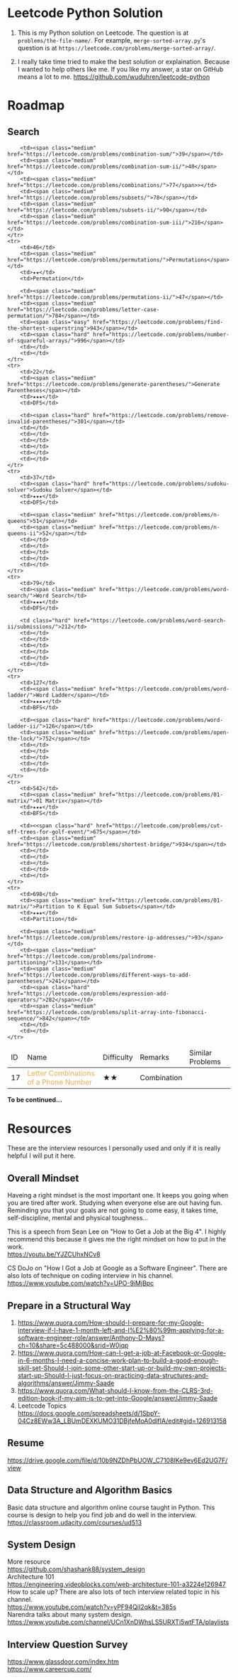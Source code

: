 # Leetcode Python Solution
1. This is my Python solution on Leetcode. The question is at `problems/the-file-name/`. For example, `merge-sorted-array.py`'s question is at `https://leetcode.com/problems/merge-sorted-array/`.

2. I really take time tried to make the best solution or explaination. 
Because I wanted to help others like me. 
If you like my answer, a star on GitHub means a lot to me. 
https://github.com/wuduhren/leetcode-python

# Roadmap
## Search
<style>
    .hard {
        color: #d9534f;
    }
    .medium {
        color: #f0ad4e;
    }
    .easy {
        color: #5cb85c;
    }
</style>

<table>
<thead>
    <tr>
        <td>ID</td>
        <td>Name</td>
        <td>Difficulty</td>
        <td>Remarks</td>
        <td colspan="7">Similar Problems</td>
    <tr>
</thead>
<tbody>
    <tr>
        <td>17</td>
        <td><span class="medium" href="https://leetcode.com/problems/letter-combinations-of-a-phone-number">Letter Combinations of a Phone Number</span></td>
        <td>★★</td>
        <td>Combination</td>

        <td><span class="medium" href="https://leetcode.com/problems/combination-sum/">39</span></td>
        <td><span class="medium" href="https://leetcode.com/problems/combination-sum-ii/">40</span></td>
        <td><span class="medium" href="https://leetcode.com/problems/combinations/">77</span>></td>
        <td><span class="medium" href="https://leetcode.com/problems/subsets/">78</span></td>
        <td><span class="medium" href="https://leetcode.com/problems/subsets-ii/">90</span></td>
        <td><span class="medium" href="https://leetcode.com/problems/combination-sum-iii/">216</span></td>
    </tr>
    <tr>
        <td>46</td>
        <td><span class="medium" href="https://leetcode.com/problems/permutations/">Permutations</span></td>
        <td>★★</td>
        <td>Permutation</td>

        <td><span class="medium" href="https://leetcode.com/problems/permutations-ii/">47</span></td>
        <td><span class="medium" href="https://leetcode.com/problems/letter-case-permutation/">784</span></td>
        <td><span class="easy" href="https://leetcode.com/problems/find-the-shortest-superstring">943</span></td>
        <td><span class="hard" href="https://leetcode.com/problems/number-of-squareful-arrays/">996</span></td>
        <td></td>
        <td></td>
    </tr>
    <tr>
        <td>22</td>
        <td><span class="medium" href="https://leetcode.com/problems/generate-parentheses/">Generate Parentheses</span></td>
        <td>★★★</td>
        <td>DFS</td>

        <td><span class="hard" href="https://leetcode.com/problems/remove-invalid-parentheses/">301</span></td>
        <td></td>
        <td></td>
        <td></td>
        <td></td>
        <td></td>
        <td></td>
    </tr>
    <tr>
        <td>37</td>
        <td><span class="hard" href="https://leetcode.com/problems/sudoku-solver">Sudoku Solver</span></td>
        <td>★★★</td>
        <td>DFS</td>

        <td><span class="medium" href="https://leetcode.com/problems/n-queens">51</span></td>
        <td><span class="medium" href="https://leetcode.com/problems/n-queens-ii">52</span></td>
        <td></td>
        <td></td>
        <td></td>
        <td></td>
        <td></td>
    </tr>
    <tr>
        <td>79</td>
        <td><span class="medium" href="https://leetcode.com/problems/word-search/">Word Search</td>
        <td>★★★</td>
        <td>DFS</td>

        <td class="hard" href="https://leetcode.com/problems/word-search-ii/submissions/">212</td>
        <td></td>
        <td></td>
        <td></td>
        <td></td>
        <td></td>
        <td></td>
    </tr>
    <tr>
        <td>127</td>
        <td><span class="medium" href="https://leetcode.com/problems/word-ladder/">Word Ladder</span></td>
        <td>★★★★</td>
        <td>BFS</td>

        <td><span class="hard" href="https://leetcode.com/problems/word-ladder-ii/">126</span></td>
        <td><span class="medium" href="https://leetcode.com/problems/open-the-lock/">752</span></td>
        <td></td>
        <td></td>
        <td></td>
        <td></td>
        <td></td>
    </tr>
    <tr>
        <td>542</td>
        <td><span class="medium" href="https://leetcode.com/problems/01-matrix/">01 Matrix</span></td>
        <td>★★★</td>
        <td>BFS</td>

        <td><<span class="hard" href="https://leetcode.com/problems/cut-off-trees-for-golf-event/">675</span></td>
        <td><span class="medium" href="https://leetcode.com/problems/shortest-bridge/">934</span></td>
        <td></td>
        <td></td>
        <td></td>
        <td></td>
        <td></td>
    </tr>
    <tr>
        <td>698</td>
        <td><span class="medium" href="https://leetcode.com/problems/01-matrix/">Partition to K Equal Sum Subsets</span></td>
        <td>★★★</td>
        <td>Partition</td>

        <td><span class="medium" href="https://leetcode.com/problems/restore-ip-addresses/">93</span></td>
        <td><span class="medium" href="https://leetcode.com/problems/palindrome-partitioning/">131</span></td>
        <td><span class="medium" href="https://leetcode.com/problems/different-ways-to-add-parentheses/">241</span></td>
        <td><span class="hard" href="https://leetcode.com/problems/expression-add-operators/">282</span></td>
        <td><span class="medium" href="https://leetcode.com/problems/split-array-into-fibonacci-sequence/">842</span></td>
        <td></td>
        <td></td>
    </tr>
</tbody>
</table>


**To be continued...**

# Resources
These are the interview resources I personally used and only if it is really helpful I will put it here.

## Overall Mindset
Haveing a right mindset is the most important one. It keeps you going when you are tired after work. Studying when everyone else are out having fun. Reminding you that your goals are not going to come easy, it takes time, self-discipline, mental and physical toughness...

This is a speech from Sean Lee on "How to Get a Job at the Big 4". I highly recommend this because it gives me the right mindset on how to put in the work.  
<https://youtu.be/YJZCUhxNCv8>

CS DoJo on "How I Got a Job at Google as a Software Engineer". There are also lots of technique on coding interview in his channel.  
<https://www.youtube.com/watch?v=UPO-9iMjBpc>

## Prepare in a Structural Way
1. <https://www.quora.com/How-should-I-prepare-for-my-Google-interview-if-I-have-1-month-left-and-I%E2%80%99m-applying-for-a-software-engineer-role/answer/Anthony-D-Mays?ch=10&share=5c488000&srid=W0jqp>
2. <https://www.quora.com/How-can-I-get-a-job-at-Facebook-or-Google-in-6-months-I-need-a-concise-work-plan-to-build-a-good-enough-skill-set-Should-I-join-some-other-start-up-or-build-my-own-projects-start-up-Should-I-just-focus-on-practicing-data-structures-and-algorithms/answer/Jimmy-Saade>
3. <https://www.quora.com/What-should-I-know-from-the-CLRS-3rd-edition-book-if-my-aim-is-to-get-into-Google/answer/Jimmy-Saade>
4. Leetcode Topics  
<https://docs.google.com/spreadsheets/d/1SbpY-04Cz8EWw3A_LBUmDEXKUMO31DBjfeMoA0dlfIA/edit#gid=126913158>

## Resume
<https://drive.google.com/file/d/10b9NZDhPbUOW_C7108IKe9ev6Ed2UG7F/view>

## Data Structure and Algorithm Basics
Basic data structure and algorithm online course taught in Python. This course is design to help you find job and do well in the interview.  
<https://classroom.udacity.com/courses/ud513>

## System Design
More resource  
<https://github.com/shashank88/system_design>  
Architecture 101  
<https://engineering.videoblocks.com/web-architecture-101-a3224e126947>  
How to scale up? There are also lots of tech interview related topic in his channel.  
<https://www.youtube.com/watch?v=yPF94QiI2qk&t=385s>  
Narendra talks about many system design.
<https://www.youtube.com/channel/UCn1XnDWhsLS5URXTi5wtFTA/playlists>

## Interview Question Survey
<https://www.glassdoor.com/index.htm>  
<https://www.careercup.com/>
